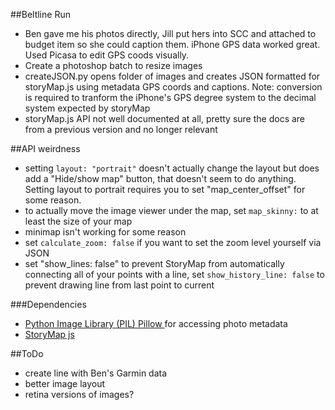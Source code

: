 ##Beltline Run
- Ben gave me his photos directly, Jill put hers into SCC and attached to budget item so she could caption them. iPhone GPS data worked great. Used Picasa to edit GPS coods visually.
- Create a photoshop batch to resize images
- createJSON.py opens folder of images and creates JSON formatted for storyMap.js using metadata GPS coords and captions. Note: conversion is required to tranform the iPhone's GPS degree system to the decimal system expected by storyMap
- storyMap.js API not well documented at all, pretty sure the docs are from a previous version and no longer relevant

##API weirdness
- setting `layout: "portrait"` doesn't actually change the layout but does add a "Hide/show map" button, that doesn't seem to do anything. Setting layout to portrait requires you to set "map_center_offset" for some reason.
- to actually move the image viewer under the map, set `map_skinny:` to at least the size of your map
- minimap isn't working for some reason
- set `calculate_zoom: false` if you want to set the zoom level yourself via JSON
- set "show_lines: false" to prevent StoryMap from automatically connecting all of your points with a line, set `show_history_line: false` to prevent drawing line from last point to current

###Dependencies
 - <a href="https://github.com/python-imaging/Pillow" target="_blank">Python Image Library (PIL) Pillow </a> for accessing photo metadata
 - <a href="https://github.com/NUKnightLab/StoryMapJS" target="_blank">StoryMap js</a>
 
##ToDo
 - create line with Ben's Garmin data
 - better image layout
 - retina versions of images?
 